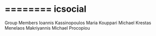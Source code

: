 ========
icsocial
========

Group Members
Ioannis Kassinopoulos
Maria Kouppari
Michael Krestas
Menelaos Makriyannis
Michael Procopiou
